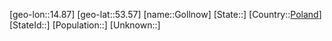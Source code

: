 ﻿---
location: [53.57,14.87]
type: City
tags:
- geo/City


SpocWebEntityId: 30498
isDeleted: false
confidential: public

---
[geo-lon::14.87]
[geo-lat::53.57]
[name::Gollnow]
[State::]
[Country::[Poland](geo/Continent/Europe/Poland.md)]
[StateId::]
[Population::]
[Unknown::]

